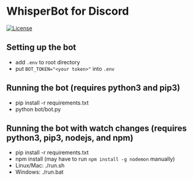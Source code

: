 # WhisperBot for Discord

[![License](https://img.shields.io/npm/l/express.svg)](https://github.com/CalvinKotval/dc_roleselector/blob/master/LICENSE)

## Setting up the bot
* add `.env` to root directory 
* put `BOT_TOKEN="<your token>"` into `.env`
## Running the bot (requires python3 and pip3)
* pip install -r requirements.txt
* python bot/bot.py

## Running the bot with watch changes (requires python3, pip3, nodejs, and npm)
* pip install -r requirements.txt
* npm install (may have to run `npm install -g nodemon` manually)
* Linux/Mac: ./run.sh
* Windows: ./run.bat
